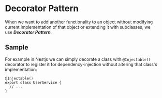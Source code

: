 # Decorator Pattern

When we want to add another functionality to an object without modifying current implementation of that object or extending it with subclasses, we use **_Decorator Pattern_**.

## Sample

For example in Nestjs we can simply decorate a class with `@Injectable()` decorator to register it for dependency-injection without altering that class's implementation:

```
@Injectable()
export class UserService {
  // ...
}
```
